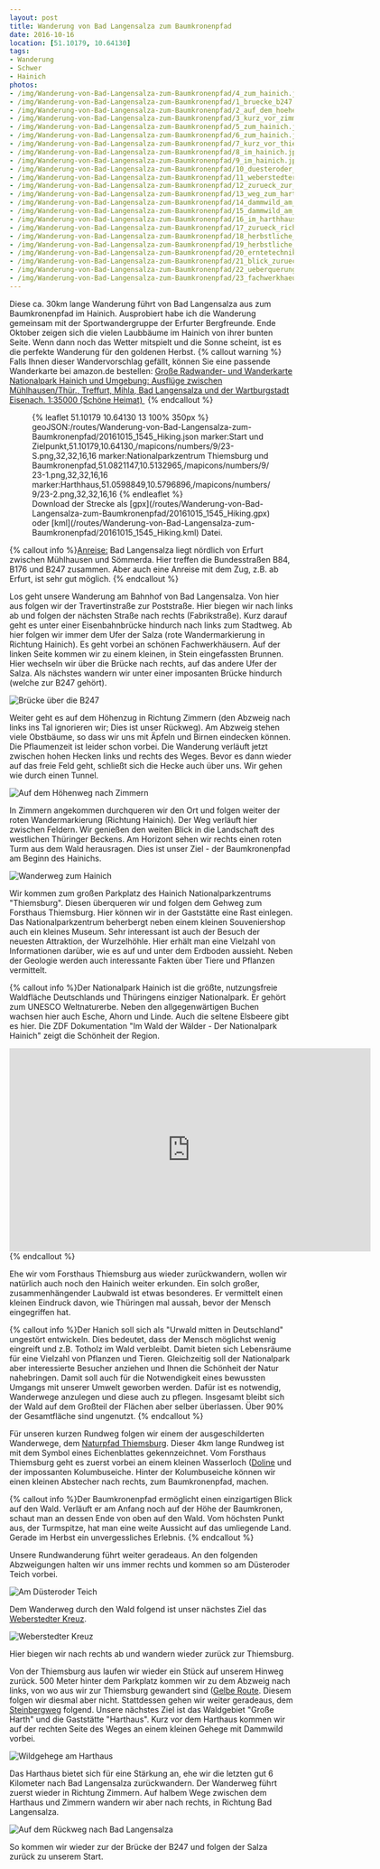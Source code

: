 ```yaml
---
layout: post
title: Wanderung von Bad Langensalza zum Baumkronenpfad
date: 2016-10-16
location: [51.10179, 10.64130]
tags:
- Wanderung
- Schwer
- Hainich
photos:
- /img/Wanderung-von-Bad-Langensalza-zum-Baumkronenpfad/4_zum_hainich.jpg
- /img/Wanderung-von-Bad-Langensalza-zum-Baumkronenpfad/1_bruecke_b247.jpg
- /img/Wanderung-von-Bad-Langensalza-zum-Baumkronenpfad/2_auf_dem_hoehenzug_nach_zimmern.jpg
- /img/Wanderung-von-Bad-Langensalza-zum-Baumkronenpfad/3_kurz_vor_zimmern.jpg
- /img/Wanderung-von-Bad-Langensalza-zum-Baumkronenpfad/5_zum_hainich.jpg
- /img/Wanderung-von-Bad-Langensalza-zum-Baumkronenpfad/6_zum_hainich.jpg
- /img/Wanderung-von-Bad-Langensalza-zum-Baumkronenpfad/7_kurz_vor_thiemsburg.jpg
- /img/Wanderung-von-Bad-Langensalza-zum-Baumkronenpfad/8_im_hainich.jpg
- /img/Wanderung-von-Bad-Langensalza-zum-Baumkronenpfad/9_im_hainich.jpg
- /img/Wanderung-von-Bad-Langensalza-zum-Baumkronenpfad/10_duesteroder_teich.jpg
- /img/Wanderung-von-Bad-Langensalza-zum-Baumkronenpfad/11_weberstedter_kreuz.jpg
- /img/Wanderung-von-Bad-Langensalza-zum-Baumkronenpfad/12_zurueck_zur_thiemsburg.jpg
- /img/Wanderung-von-Bad-Langensalza-zum-Baumkronenpfad/13_weg_zum_harth.jpg
- /img/Wanderung-von-Bad-Langensalza-zum-Baumkronenpfad/14_dammwild_am_harthhaus.jpg
- /img/Wanderung-von-Bad-Langensalza-zum-Baumkronenpfad/15_dammwild_am_harthhaus.jpg
- /img/Wanderung-von-Bad-Langensalza-zum-Baumkronenpfad/16_im_harthhaus.jpg
- /img/Wanderung-von-Bad-Langensalza-zum-Baumkronenpfad/17_zurueck_richtung_zimmern.jpg
- /img/Wanderung-von-Bad-Langensalza-zum-Baumkronenpfad/18_herbstliche_fruechte.jpg
- /img/Wanderung-von-Bad-Langensalza-zum-Baumkronenpfad/19_herbstliche_fruechte.jpg
- /img/Wanderung-von-Bad-Langensalza-zum-Baumkronenpfad/20_erntetechnik.jpg
- /img/Wanderung-von-Bad-Langensalza-zum-Baumkronenpfad/21_blick_zurueck.jpg
- /img/Wanderung-von-Bad-Langensalza-zum-Baumkronenpfad/22_ueberquerung_der_salza.jpg
- /img/Wanderung-von-Bad-Langensalza-zum-Baumkronenpfad/23_fachwerkhaeuser_in_bad_langensalza.jpg
---
```

Diese ca. 30km lange Wanderung führt von Bad Langensalza aus zum Baumkronenpfad im Hainich. Ausprobiert habe ich die Wanderung gemeinsam mit der Sportwandergruppe der Erfurter Bergfreunde. Ende Oktober zeigen sich die vielen Laubbäume im Hainich von ihrer bunten Seite. Wenn dann noch das Wetter mitspielt und die Sonne scheint, ist es die perfekte Wanderung für den goldenen Herbst.
{% callout warning %}
Falls Ihnen dieser Wandervorschlag gefällt, können Sie eine passende Wanderkarte bei amazon.de bestellen:
<a rel="nofollow" href="https://www.amazon.de/Radwander--Wanderkarte-Nationalpark-Hainich-Umgebung/dp/3895911194/ref=as_li_ss_tl?ie=UTF8&qid=1472928918&sr=8-1&keywords=wanderkarte+hainich&linkCode=ll1&tag=thueringergip-21&linkId=b66bbc5cdd67505a7e90502ee600e820
">Große Radwander- und Wanderkarte Nationalpark Hainich und Umgebung: Ausflüge zwischen Mühlhausen/Thür., Treffurt, Mihla, Bad Langensalza und der Wartburgstadt Eisenach. 1:35000 (Schöne Heimat) </a><img src="http://ir-de.amazon-adsystem.com/e/ir?t=thueringergip-21&l=as2&o=3&a=1472928918" width="1" height="1" border="0" alt="" style="border:none !important; margin:0px !important;" />
{% endcallout %}
<figure>{% leaflet 51.10179 10.64130 13 100% 350px %}
geoJSON:/routes/Wanderung-von-Bad-Langensalza-zum-Baumkronenpfad/20161015_1545_Hiking.json
marker:Start und Zielpunkt,51.10179,10.64130,/mapicons/numbers/9/23-S.png,32,32,16,16
marker:Nationalparkzentrum Thiemsburg und Baumkronenpfad,51.0821147,10.5132965,/mapicons/numbers/9/23-1.png,32,32,16,16
marker:Harthhaus,51.0598849,10.5796896,/mapicons/numbers/9/23-2.png,32,32,16,16
{% endleaflet %}
<figcaption>Download der Strecke als [gpx](/routes/Wanderung-von-Bad-Langensalza-zum-Baumkronenpfad/20161015_1545_Hiking.gpx) oder [kml](/routes/Wanderung-von-Bad-Langensalza-zum-Baumkronenpfad/20161015_1545_Hiking.kml) Datei.</figcaption></figure>
<!-- more -->
{% callout info %}<u>Anreise:</u> Bad Langensalza liegt nördlich von Erfurt zwischen Mühlhausen und Sömmerda. Hier treffen die Bundesstraßen B84, B176 und B247 zusammen. Aber auch eine Anreise mit dem Zug, z.B. ab Erfurt, ist sehr gut möglich.
{% endcallout %}

Los geht unsere Wanderung am Bahnhof von Bad Langensalza. Von hier aus folgen wir der Travertinstraße zur Poststraße. Hier biegen wir nach links ab und folgen der nächsten Straße nach rechts (Fabrikstraße). Kurz darauf geht es unter einer Eisenbahnbrücke hindurch nach links zum Stadtweg. Ab hier folgen wir immer dem Ufer der Salza (rote Wandermarkierung in Richtung Hainich). Es geht vorbei an schönen Fachwerkhäusern. Auf der linken Seite kommen wir zu einem kleinen, in Stein eingefassten Brunnen. Hier wechseln wir über die Brücke nach rechts, auf das andere Ufer der Salza. Als nächstes wandern wir unter einer imposanten Brücke hindurch (welche zur B247 gehört).

![Brücke über die B247](/img/Wanderung-von-Bad-Langensalza-zum-Baumkronenpfad/1_bruecke_b247.jpg "Brücke über die B247")

Weiter geht es auf dem Höhenzug in Richtung Zimmern (den Abzweig nach links ins Tal ignorieren wir; Dies ist unser Rückweg). Am Abzweig stehen viele Obstbäume, so dass wir uns mit Äpfeln und Birnen eindecken können. Die Pflaumenzeit ist leider schon vorbei. Die Wanderung verläuft jetzt zwischen hohen Hecken links und rechts des Weges. Bevor es dann wieder auf das freie Feld geht, schließt sich die Hecke auch über uns. Wir gehen wie durch einen Tunnel.

![Auf dem Höhenweg nach Zimmern](/img/Wanderung-von-Bad-Langensalza-zum-Baumkronenpfad/2_auf_dem_hoehenzug_nach_zimmern.jpg "Auf dem Höhenweg nach Zimmern")

In Zimmern angekommen durchqueren wir den Ort und folgen weiter der roten Wandermarkierung (Richtung Hainich). Der Weg verläuft hier zwischen Feldern. Wir genießen den weiten Blick in die Landschaft des westlichen Thüringer Beckens. Am Horizont sehen wir rechts einen roten Turm aus dem Wald herausragen. Dies ist unser Ziel - der Baumkronenpfad am Beginn des Hainichs.

![Wanderweg zum Hainich](/img/Wanderung-von-Bad-Langensalza-zum-Baumkronenpfad/4_zum_hainich.jpg "Wanderweg zum Hainich")

Wir kommen zum großen Parkplatz des Hainich Nationalparkzentrums "Thiemsburg". Diesen überqueren wir und folgen dem Gehweg zum Forsthaus Thiemsburg. Hier können wir in der Gaststätte eine Rast einlegen. Das Nationalparkzentrum beherbergt neben einem kleinen Souveniershop auch ein kleines Museum. Sehr interessant ist auch der Besuch der neuesten Attraktion, der Wurzelhöhle. Hier erhält man eine Vielzahl von Informationen darüber, wie es auf und unter dem Erdboden aussieht. Neben der Geologie werden auch interessante Fakten über Tiere und Pflanzen vermittelt.

{% callout info %}Der Nationalpark Hainich ist die größte, nutzungsfreie Waldfläche Deutschlands und Thüringens einziger Nationalpark. Er gehört zum UNESCO Weltnaturerbe. Neben den allgegenwärtigen Buchen wachsen hier auch Esche, Ahorn und Linde. Auch die seltene Elsbeere gibt es hier. Die ZDF Dokumentation "Im Wald der Wälder - Der Nationalpark Hainich" zeigt die Schönheit der Region.
<iframe width="640" height="360" src="https://www.youtube.com/embed/Yl7FJwnIy-0" frameborder="0" allowfullscreen></iframe>
{% endcallout %}

Ehe wir vom Forsthaus Thiemsburg aus wieder zurückwandern, wollen wir natürlich auch noch den Hainich weiter erkunden. Ein solch großer, zusammenhängender Laubwald ist etwas besonderes. Er vermittelt einen kleinen Eindruck davon, wie Thüringen mal aussah, bevor der Mensch eingegriffen hat.

{% callout info %}Der Hanich soll sich als "Urwald mitten in Deutschland" ungestört entwickeln. Dies bedeutet, dass der Mensch möglichst wenig eingreift und z.B. Totholz im Wald verbleibt. Damit bieten sich Lebensräume für eine Vielzahl von Pflanzen und Tieren. Gleichzeitig soll der Nationalpark aber interessierte Besucher anziehen und Ihnen die Schönheit der Natur nahebringen. Damit soll auch für die Notwendigkeit eines bewussten Umgangs mit unserer Umwelt geworben werden. Dafür ist es notwendig, Wanderwege anzulegen und diese auch zu pflegen. Insgesamt bleibt sich der Wald auf dem Großteil der Flächen aber selber überlassen. Über 90% der Gesamtfläche sind ungenutzt.
{% endcallout %}

Für unseren kurzen Rundweg folgen wir einem der ausgeschilderten Wanderwege, dem [Naturpfad Thiemsburg](http://www.nationalpark-hainich.de/erleben/wanderwege/naturpfad-thiemsburg.html "Naturpfad Thiemsburg"). Dieser 4km lange Rundweg ist mit dem Symbol eines Eichenblattes gekennzeichnet. Vom Forsthaus Thiemsburg geht es zuerst vorbei an einem kleinen Wasserloch ([Doline](https://de.wikipedia.org/wiki/Doline "Doline") und der impossanten Kolumbuseiche. Hinter der Kolumbuseiche können wir einen kleinen Abstecher nach rechts, zum Baumkronenpfad, machen.

{% callout info %}Der Baumkronenpfad ermöglicht einen einzigartigen Blick auf den Wald. Verläuft er am Anfang noch auf der Höhe der Baumkronen, schaut man an dessen Ende von oben auf den Wald. Vom höchsten Punkt aus, der Turmspitze, hat man eine weite Aussicht auf das umliegende Land. Gerade im Herbst ein unvergessliches Erlebnis.
{% endcallout %}

Unsere Rundwanderung führt weiter geradeaus. An den folgenden Abzweigungen halten wir uns immer rechts und kommen so am Düsteroder Teich vorbei.

![Am Düsteroder Teich](/img/Wanderung-von-Bad-Langensalza-zum-Baumkronenpfad/10_duesteroder_teich.jpg "Am Düsteroder Teich")

Dem Wanderweg durch den Wald folgend ist unser nächstes Ziel das [Weberstedter Kreuz](http://www.suehnekreuz.de/thueringen/weberstedt.htm#1).

![Weberstedter Kreuz](/img/Wanderung-von-Bad-Langensalza-zum-Baumkronenpfad/11_weberstedter_kreuz.jpg "Weberstedter Kreuz")

Hier biegen wir nach rechts ab und wandern wieder zurück zur Thiemsburg.

Von der Thiemsburg aus laufen wir wieder ein Stück auf unserem Hinweg zurück. 500 Meter hinter dem Parkplatz kommen wir zu dem Abzweig nach links, von wo aus wir zur Thiemsburg gewandert sind ([Gelbe Route](https://www.thueringen-entdecken.de/urlaub-hotel-reisen/gelbe-route-nationalpark-hainich-105828.html "Gelbe Route"). Diesem folgen wir diesmal aber nicht. Stattdessen gehen wir weiter geradeaus, dem [Steinbergweg](http://www.nationalpark-hainich.de/erleben/wanderwege/steinberg.html "Steinbergweg") folgend. Unsere nächstes Ziel ist das Waldgebiet "Große Harth" und die Gaststätte "Harthaus". Kurz vor dem Harthaus kommen wir auf der rechten Seite des Weges an einem kleinen Gehege mit Dammwild vorbei.

![Wildgehege am Harthaus](/img/Wanderung-von-Bad-Langensalza-zum-Baumkronenpfad/14_dammwild_am_harthhaus.jpg "Wildgehege am Harthaus")

Das Harthaus bietet sich für eine Stärkung an, ehe wir die letzten gut 6 Kilometer nach Bad Langensalza zurückwandern. Der Wanderweg führt zuerst wieder in Richtung Zimmern. Auf halbem Wege zwischen dem Harthaus und Zimmern wandern wir aber nach rechts, in Richtung Bad Langensalza.

![Auf dem Rückweg nach Bad Langensalza](/img/Wanderung-von-Bad-Langensalza-zum-Baumkronenpfad/21_blick_zurueck.jpg "Auf dem Rückweg nach Bad Langensalza")

So kommen wir wieder zur der Brücke der B247 und folgen der Salza zurück zu unserem Start.

